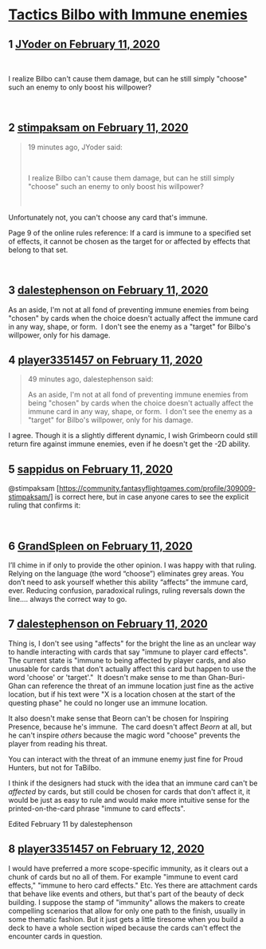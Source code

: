 # [Tactics Bilbo with Immune enemies](https://community.fantasyflightgames.com/topic/305657-tactics-bilbo-with-immune-enemies/)

## 1 [JYoder on February 11, 2020](https://community.fantasyflightgames.com/topic/305657-tactics-bilbo-with-immune-enemies/?do=findComment&comment=3890909)

 

I realize Bilbo can't cause them damage, but can he still simply "choose" such an enemy to only boost his willpower?

 

## 2 [stimpaksam on February 11, 2020](https://community.fantasyflightgames.com/topic/305657-tactics-bilbo-with-immune-enemies/?do=findComment&comment=3890916)

> 19 minutes ago, JYoder said:
> 
>  
> 
> I realize Bilbo can't cause them damage, but can he still simply "choose" such an enemy to only boost his willpower?
> 
>  

Unfortunately not, you can't choose any card that's immune.

Page 9 of the online rules reference: If a card is immune to a specified set of effects, it cannot be chosen as the target for or affected by effects that belong to that set.


 

## 3 [dalestephenson on February 11, 2020](https://community.fantasyflightgames.com/topic/305657-tactics-bilbo-with-immune-enemies/?do=findComment&comment=3891017)

As an aside, I'm not at all fond of preventing immune enemies from being "chosen" by cards when the choice doesn't actually affect the immune card in any way, shape, or form.  I don't see the enemy as a "target" for Bilbo's willpower, only for his damage.

## 4 [player3351457 on February 11, 2020](https://community.fantasyflightgames.com/topic/305657-tactics-bilbo-with-immune-enemies/?do=findComment&comment=3891023)

> 49 minutes ago, dalestephenson said:
> 
> As an aside, I'm not at all fond of preventing immune enemies from being "chosen" by cards when the choice doesn't actually affect the immune card in any way, shape, or form.  I don't see the enemy as a "target" for Bilbo's willpower, only for his damage.

I agree. Though it is a slightly different dynamic, I wish Grimbeorn could still return fire against immune enemies, even if he doesn't get the -2D ability.

## 5 [sappidus on February 11, 2020](https://community.fantasyflightgames.com/topic/305657-tactics-bilbo-with-immune-enemies/?do=findComment&comment=3891065)

@stimpaksam [https://community.fantasyflightgames.com/profile/309009-stimpaksam/] is correct here, but in case anyone cares to see the explicit ruling that confirms it:

 

## 6 [GrandSpleen on February 11, 2020](https://community.fantasyflightgames.com/topic/305657-tactics-bilbo-with-immune-enemies/?do=findComment&comment=3891578)

I’ll chime in if only to provide the other opinion. I was happy with that ruling. Relying on the language (the word “choose”) eliminates grey areas. You don’t need to ask yourself whether this ability “affects” the immune card, ever. Reducing confusion, paradoxical rulings, ruling reversals down the line.... always the correct way to go. 

## 7 [dalestephenson on February 11, 2020](https://community.fantasyflightgames.com/topic/305657-tactics-bilbo-with-immune-enemies/?do=findComment&comment=3891677)

Thing is, I don't see using "affects" for the bright the line as an unclear way to handle interacting with cards that say "immune to player card effects".  The current state is "immune to being affected by player cards, and also unusable for cards that don't actually affect this card but happen to use the word 'choose' or 'target'."  It doesn't make sense to me than Ghan-Buri-Ghan can reference the threat of an immune location just fine as the active location, but if his text were "X is a location chosen at the start of the questing phase" he could no longer use an immune location.

It also doesn't make sense that Beorn can't be chosen for Inspiring Presence, because he's immune.  The card doesn't affect *Beorn* at all, but he can't inspire *others* because the magic word "choose" prevents the player from reading his threat.

You can interact with the threat of an immune enemy just fine for Proud Hunters, but not for TaBilbo.

I think if the designers had stuck with the idea that an immune card can't be *affected* by cards, but still could be chosen for cards that don't affect it, it would be just as easy to rule and would make more intuitive sense for the printed-on-the-card phrase "immune to card effects".

Edited February 11 by dalestephenson

## 8 [player3351457 on February 12, 2020](https://community.fantasyflightgames.com/topic/305657-tactics-bilbo-with-immune-enemies/?do=findComment&comment=3891770)

I would have preferred a more scope-specific immunity, as it clears out a chunk of cards but no all of them. For example "immune to event card effects," "immune to hero card effects." Etc. Yes there are attachment cards that behave like events and others, but that's part of the beauty of deck building. I suppose the stamp of "immunity" allows the makers to create compelling scenarios that allow for only one path to the finish, usually in some thematic fashion. But it just gets a little tiresome when you build a deck to have a whole section wiped because the cards can't effect the encounter cards in question.

